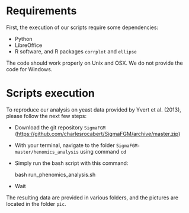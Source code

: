 
# Requirements

First, the execution of our scripts require some dependencies:
* Python
* LibreOffice
* R software, and R packages <code>corrplot</code> and <code>ellipse</code>

The code should work properly on Unix and OSX. We do not provide the code for Windows.

# Scripts execution

To reproduce our analysis on yeast data provided by Yvert et al. (2013), please follow the next few steps:

* Download the git repository <code>SigmaFGM</code> (https://github.com/charlesrocabert/SigmaFGM/archive/master.zip)
* With your terminal, navigate to the folder <code>SigmaFGM-master/henomics_analysis</code> using command <code>cd</code>
* Simply run the bash script with this command:

    bash run_phenomics_analysis.sh

* Wait

The resulting data are provided in various folders, and the pictures are located in the folder <code>pic</code>.


